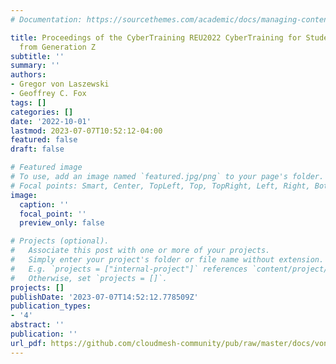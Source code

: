 ```yaml
---
# Documentation: https://sourcethemes.com/academic/docs/managing-content/

title: Proceedings of the CyberTraining REU2022 CyberTraining for Students and Technologies
  from Generation Z
subtitle: ''
summary: ''
authors:
- Gregor von Laszewski
- Geoffrey C. Fox
tags: []
categories: []
date: '2022-10-01'
lastmod: 2023-07-07T10:52:12-04:00
featured: false
draft: false

# Featured image
# To use, add an image named `featured.jpg/png` to your page's folder.
# Focal points: Smart, Center, TopLeft, Top, TopRight, Left, Right, BottomLeft, Bottom, BottomRight.
image:
  caption: ''
  focal_point: ''
  preview_only: false

# Projects (optional).
#   Associate this post with one or more of your projects.
#   Simply enter your project's folder or file name without extension.
#   E.g. `projects = ["internal-project"]` references `content/project/deep-learning/index.md`.
#   Otherwise, set `projects = []`.
projects: []
publishDate: '2023-07-07T14:52:12.778509Z'
publication_types:
- '4'
abstract: ''
publication: ''
url_pdf: https://github.com/cloudmesh-community/pub/raw/master/docs/vonLaszewski-reu2022.pdf
---
```

